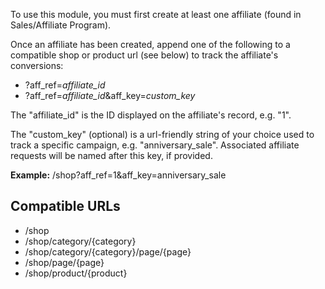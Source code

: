 To use this module, you must first create at least one affiliate (found
in Sales/Affiliate Program).

Once an affiliate has been created, append one of the following to a
compatible shop or product url (see below) to track the affiliate's
conversions:

  - ?aff\_ref=*affiliate\_id*
  - ?aff\_ref=*affiliate\_id*\&aff\_key=*custom\_key*

The "affiliate\_id" is the ID displayed on the affiliate's record, e.g.
"1".

The "custom\_key" (optional) is a url-friendly string of your choice
used to track a specific campaign, e.g. "anniversary\_sale". Associated
affiliate requests will be named after this key, if provided.

**Example:** /shop?aff\_ref=1\&aff\_key=anniversary\_sale

## Compatible URLs

  - /shop
  - /shop/category/{category}
  - /shop/category/{category}/page/{page}
  - /shop/page/{page}
  - /shop/product/{product}
